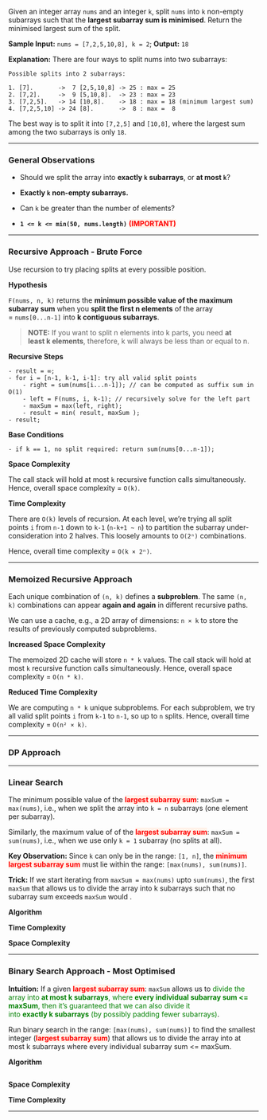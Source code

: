 
Given an integer array `nums` and an integer `k`, split `nums` into `k` non-empty subarrays such that the **largest subarray sum is minimised**. Return the minimised largest sum of the split.

**Sample Input:** `nums = [7,2,5,10,8], k = 2`; **Output:** `18`

**Explanation:** There are four ways to split nums into two subarrays:

```
Possible splits into 2 subarrays:

1. [7].       ->  7 [2,5,10,8] -> 25 : max = 25
2. [7,2].     ->  9 [5,10,8].  -> 23 : max = 23
3. [7,2,5].   -> 14 [10,8].    -> 18 : max = 18 (minimum largest sum)
4. [7,2,5,10] -> 24 [8].       ->  8 : max =  8
```

The best way is to split it into `[7,2,5]` and `[10,8]`, where the largest sum among the two subarrays is only `18`.

---
### General Observations

- Should we split the array into **exactly `k` subarrays**, or **at most `k`**?
- **Exactly `k` non-empty subarrays.**

- Can `k` be greater than the number of elements? 
- **`1 <= k <= min(50, nums.length)`** <strong><span style="color: red; background: #FFF1E8">(IMPORTANT)</span></strong>

---
### Recursive Approach - Brute Force

Use recursion to try placing splits at every possible position.

**Hypothesis** 

`F(nums, n, k)` returns the **minimum possible value of the maximum subarray sum** when you **split the first n elements** of the array = `nums[0...n-1]` into **k contiguous subarrays**.

> **NOTE:** If you want to split n elements into k parts, you need **at least k elements**, therefore, k will always be less than or equal to n.

**Recursive Steps**

```
- result = ∞;
- for i = [n-1, k-1, i-1]: try all valid split points
	- right = sum(nums[i...n-1]); // can be computed as suffix sum in O(1)
	- left = F(nums, i, k-1); // recursively solve for the left part
	- maxSum = max(left, right);
	- result = min( result, maxSum );
- result;
```

**Base Conditions**

```
- if k == 1, no split required: return sum(nums[0...n-1]);
```

**Space Complexity** 

The call stack will hold at most `k` recursive function calls simultaneously. Hence, overall space complexity = `O(k)`.

**Time Complexity** 

There are `O(k)` levels of recursion. At each level, we’re trying all split points `i` from `n-1` down to `k-1` (`n-k+1 ~ n`) to partition the subarray under-consideration into 2 halves.  This loosely amounts to `O(2ⁿ)` combinations. 

 Hence, overall time complexity = `O(k × 2ⁿ)`. 

---
### Memoized Recursive Approach

Each unique combination of `(n, k)` defines a **subproblem**. The same `(n, k)` combinations can appear **again and again** in different recursive paths.

We can use a cache, e.g., a 2D array of dimensions: `n × k`  to store the results of previously computed subproblems.

**Increased Space Complexity**

The memoized 2D cache will store `n * k` values. The call stack will hold at most `k` recursive function calls simultaneously. Hence, overall space complexity = `O(n * k)`.

**Reduced Time Complexity**

We are computing `n * k` unique subproblems. For each subproblem, we try all valid split points `i` from `k-1` to `n-1`, so up to `n` splits. Hence, overall time complexity = `O(n² × k)`.

---
### DP Approach

---
### Linear Search

The minimum possible value of the <strong><span style="color: red; background: #FFF1E8">largest subarray sum</span></strong>: `maxSum = max(nums)`, i.e., when we split the array into `k = n` subarrays (one element per subarray). 

Similarly, the maximum value of of the <strong><span style="color: red; background: #FFF1E8">largest subarray sum</span></strong>: `maxSum = sum(nums)`, i.e., when we use only `k = 1` subarray (no splits at all). 

**Key Observation:** Since `k` can only be in the range: `[1, n]`, the <strong><span style="color: red; background: #FFF1E8">minimum largest subarray sum</span></strong> must lie within the range: `[max(nums), sum(nums)]`.

**Trick:** If we start iterating from `maxSum = max(nums)` upto  `sum(nums)`, the first `maxSum` that allows us to divide the array into k subarrays such that no subarray sum exceeds `maxSum` would .

**Algorithm**

**Time Complexity**

**Space Complexity**

---
### Binary Search Approach - Most Optimised

**Intuition:** If a given <strong><span style="color: red; background: #FFF1E8">largest subarray sum</span></strong>: `maxSum` allows us to <span style="color: green;"> divide the array into <strong>at most k subarrays</strong>, where <strong>every individual subarray sum &lt;= maxSum</strong>, then it’s guaranteed that we can also divide it into <strong>exactly k subarrays</strong> (by possibly padding fewer subarrays)</span>.

Run binary search in the range: `[max(nums), sum(nums)]` to find the smallest integer (<strong><span style="color: red; background: #FFF1E8">largest subarray sum</span></strong>) that allows us to divide the array into at most k subarrays where every individual subarray sum <= maxSum.

**Algorithm**

```
```

**Space Complexity**

**Time Complexity**

---





